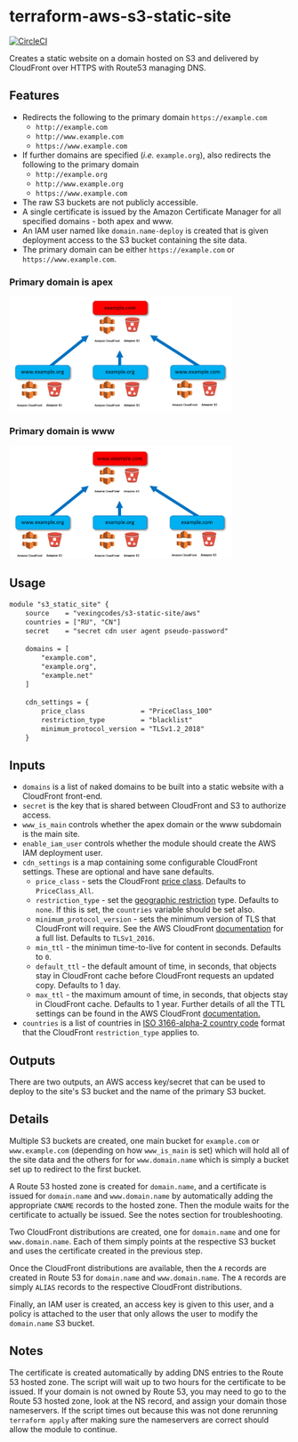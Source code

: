 # terraform-aws-s3-static-site

[![CircleCI](https://circleci.com/gh/tiguard/terraform-aws-s3-static-site/tree/development.svg?style=shield)](https://circleci.com/gh/tiguard/terraform-aws-s3-static-site/tree/development)

Creates a static website on a domain hosted on S3 and delivered by CloudFront over HTTPS with Route53 managing DNS.

## Features

* Redirects the following to the primary domain `https://example.com`
  * `http://example.com`
  * `http://www.example.com`
  * `https://www.example.com`
* If further domains are specified (*i.e.* `example.org`), also redirects the following to the primary domain
  * `http://example.org`
  * `http://www.example.org`
  * `https://www.example.com`
* The raw S3 buckets are not publicly accessible.
* A single certificate is issued by the Amazon Certificate Manager for all specified domains - both apex and www.
* An IAM user named like `domain.name-deploy` is created that is given deployment access to the S3 bucket containing the site data.
* The primary domain can be either `https://example.com` or `https://www.example.com`.

### Primary domain is apex

<img src="images/apex_root.PNG" width="400">

### Primary domain is www

<img src="images/www_root.PNG" width="400">

## Usage

```hcl
module "s3_static_site" {
    source    = "vexingcodes/s3-static-site/aws"
    countries = ["RU", "CN"]
    secret    = "secret cdn user agent pseudo-password"

    domains = [
        "example.com",
        "example.org",
        "example.net"
    ]

    cdn_settings = {
        price_class              = "PriceClass_100"
        restriction_type         = "blacklist"
        minimum_protocol_version = "TLSv1.2_2018"
    }
```

## Inputs

* `domains` is a list of naked domains to be built into a static website with a CloudFront front-end.
* `secret` is the key that is shared between CloudFront and S3 to authorize access.
* `www_is_main` controls whether the apex domain or the www subdomain is the main site.
* `enable_iam_user` controls whether the module should create the AWS IAM deployment user.
* `cdn_settings` is a map containing some configurable CloudFront settings.  These are optional and have sane defaults.
  * `price_class` - sets the CloudFront [price class](https://docs.aws.amazon.com/AmazonCloudFront/latest/DeveloperGuide/PriceClass.html).  Defaults to `PriceClass_All`.
  * `restriction_type` - set the [geographic restriction](https://docs.aws.amazon.com/AmazonCloudFront/latest/DeveloperGuide/georestrictions.html) type.  Defaults to `none`.  If this is set, the `countries` variable should be set also.
  * `minimum_protocol_version` - sets the minimum version of TLS that CloudFront will require.  See the AWS CloudFront [documentation](https://docs.aws.amazon.com/AmazonCloudFront/latest/DeveloperGuide/secure-connections-supported-viewer-protocols-ciphers.html#secure-connections-supported-ciphers) for a full list.  Defaults to `TLSv1_2016`.
  * `min_ttl` - the minimun time-to-live for content in seconds.  Defaults to `0`.
  * `default_ttl` - the default amount of time, in seconds, that objects stay in CloudFront cache before CloudFront requests an updated copy.  Defaults to 1 day.
  * `max_ttl` - the maximum amount of time, in seconds, that objects stay in CloudFront cache.  Defaults to 1 year.  Further details of all the TTL settings can be found in the AWS CloudFront [documentation.](https://docs.aws.amazon.com/AmazonCloudFront/latest/DeveloperGuide/Expiration.html)
* `countries` is a list of countries in [ISO 3166-alpha-2 country code](https://en.wikipedia.org/wiki/ISO_3166-1_alpha-2#Officially_assigned_code_elements) format that the CloudFront `restriction_type` applies to.

## Outputs

There are two outputs, an AWS access key/secret that can be used to deploy to the site's S3 bucket and the name of the primary S3 bucket.

## Details

Multiple S3 buckets are created, one main bucket for `example.com` or `www.example.com` (depending on how `www_is_main` is set) which will hold all of the site data and the others for for `www.domain.name` which is simply a bucket set up to redirect to the first bucket.

A Route 53 hosted zone is created for `domain.name`, and a certificate is issued for `domain.name` and `www.domain.name` by automatically adding the appropriate `CNAME` records to the hosted zone. Then the module waits for the certificate to actually be issued. See the notes section for troubleshooting.

Two CloudFront distributions are created, one for `domain.name` and one for `www.domain.name`. Each of them simply points at the respective S3 bucket and uses the certificate created in the previous step.

Once the CloudFront distributions are available, then the `A` records are created in Route 53 for `domain.name` and `www.domain.name`. The `A` records are simply `ALIAS` records to the respective CloudFront distributions.

Finally, an IAM user is created, an access key is given to this user, and a policy is attached to the user that only allows the user to modify the `domain.name` S3 bucket.

## Notes

The certificate is created automatically by adding DNS entries to the Route 53 hosted zone. The script will wait up to two hours for the certificate to be issued. If your domain is not owned by Route 53, you may need to go to the Route 53 hosted zone, look at the NS record, and assign your domain those nameservers. If the script times out because this was not done rerunning `terraform apply` after making sure the nameservers are correct should allow the module to continue.
